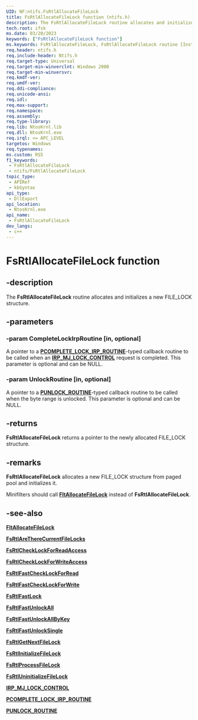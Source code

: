 ```yaml
---
UID: NF:ntifs.FsRtlAllocateFileLock
title: FsRtlAllocateFileLock function (ntifs.h)
description: The FsRtlAllocateFileLock routine allocates and initializes a new FILE_LOCK structure.
tech.root: ifsk
ms.date: 03/20/2023
keywords: ["FsRtlAllocateFileLock function"]
ms.keywords: FsRtlAllocateFileLock, FsRtlAllocateFileLock routine [Installable File System Drivers], fsrtlref_cb42425d-add9-4c5b-bddc-54dc55448902.xml, ifsk.fsrtlallocatefilelock, ntifs/FsRtlAllocateFileLock
req.header: ntifs.h
req.include-header: Ntifs.h
req.target-type: Universal
req.target-min-winverclnt: Windows 2000
req.target-min-winversvr: 
req.kmdf-ver: 
req.umdf-ver: 
req.ddi-compliance: 
req.unicode-ansi: 
req.idl: 
req.max-support: 
req.namespace: 
req.assembly: 
req.type-library: 
req.lib: NtosKrnl.lib
req.dll: NtosKrnl.exe
req.irql: <= APC_LEVEL
targetos: Windows
req.typenames: 
ms.custom: RS5
f1_keywords:
 - FsRtlAllocateFileLock
 - ntifs/FsRtlAllocateFileLock
topic_type:
 - APIRef
 - kbSyntax
api_type:
 - DllExport
api_location:
 - NtosKrnl.exe
api_name:
 - FsRtlAllocateFileLock
dev_langs:
 - c++
---
```


# FsRtlAllocateFileLock function

## -description

The **FsRtlAllocateFileLock** routine allocates and initializes a new FILE_LOCK structure.

## -parameters

### -param CompleteLockIrpRoutine [in, optional]

A pointer to a [**PCOMPLETE_LOCK_IRP_ROUTINE**](nc-ntifs-pcomplete_lock_irp_routine.md)-typed callback routine to be called when an [**IRP_MJ_LOCK_CONTROL**](/windows-hardware/drivers/ifs/irp-mj-lock-control) request is completed. This parameter is optional and can be NULL.

### -param UnlockRoutine [in, optional]

A pointer to a [**PUNLOCK_ROUTINE**](nc-ntifs-punlock_routine.md)-typed callback routine to be called when the byte range is unlocked. This parameter is optional and can be NULL.

## -returns

**FsRtlAllocateFileLock** returns a pointer to the newly allocated FILE_LOCK structure.

## -remarks

**FsRtlAllocateFileLock** allocates a new FILE_LOCK structure from paged pool and initializes it.

Minifilters should call [**FltAllocateFileLock**](../fltkernel/nf-fltkernel-fltallocatefilelock.md) instead of **FsRtlAllocateFileLock**.

## -see-also

[**FltAllocateFileLock**](../fltkernel/nf-fltkernel-fltallocatefilelock.md)

[**FsRtlAreThereCurrentFileLocks**](nf-ntifs-fsrtlaretherecurrentfilelocks.md)

[**FsRtlCheckLockForReadAccess**](nf-ntifs-_fsrtl_advanced_fcb_header-fsrtlchecklockforreadaccess.md)

[**FsRtlCheckLockForWriteAccess**](nf-ntifs-_fsrtl_advanced_fcb_header-fsrtlchecklockforwriteaccess.md)

[**FsRtlFastCheckLockForRead**](nf-ntifs-_fsrtl_advanced_fcb_header-fsrtlfastchecklockforread.md)

[**FsRtlFastCheckLockForWrite**](nf-ntifs-_fsrtl_advanced_fcb_header-fsrtlfastchecklockforwrite.md)

[**FsRtlFastLock**](nf-ntifs-fsrtlfastlock.md)

[**FsRtlFastUnlockAll**](nf-ntifs-_fsrtl_advanced_fcb_header-fsrtlfastunlockall.md)

[**FsRtlFastUnlockAllByKey**](nf-ntifs-_fsrtl_advanced_fcb_header-fsrtlfastunlockallbykey.md)

[**FsRtlFastUnlockSingle**](nf-ntifs-_fsrtl_advanced_fcb_header-fsrtlfastunlocksingle.md)

[**FsRtlGetNextFileLock**](nf-ntifs-_fsrtl_advanced_fcb_header-fsrtlgetnextfilelock.md)

[**FsRtlInitializeFileLock**](nf-ntifs-_fsrtl_advanced_fcb_header-fsrtlinitializefilelock.md)

[**FsRtlProcessFileLock**](nf-ntifs-_fsrtl_advanced_fcb_header-fsrtlprocessfilelock.md)

[**FsRtlUninitializeFileLock**](nf-ntifs-_fsrtl_advanced_fcb_header-fsrtluninitializefilelock.md)

[**IRP_MJ_LOCK_CONTROL**](/windows-hardware/drivers/ifs/irp-mj-lock-control)

[**PCOMPLETE_LOCK_IRP_ROUTINE**](nc-ntifs-pcomplete_lock_irp_routine.md)

[**PUNLOCK_ROUTINE**](nc-ntifs-punlock_routine.md)
